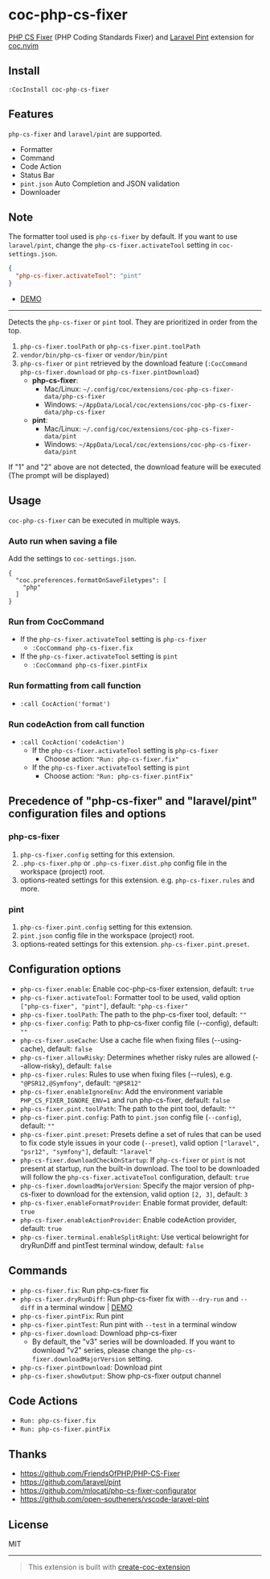 # coc-php-cs-fixer

[PHP CS Fixer](https://github.com/FriendsOfPHP/PHP-CS-Fixer) (PHP Coding Standards Fixer) and [Laravel Pint](https://github.com/laravel/pint) extension for [coc.nvim](https://github.com/neoclide/coc.nvim)

## Install

`:CocInstall coc-php-cs-fixer`

## Features

`php-cs-fixer` and `laravel/pint` are supported.

- Formatter
- Command
- Code Action
- Status Bar
- `pint.json` Auto Completion and JSON validation
- Downloader

## Note

The formatter tool used is `php-cs-fixer` by default. If you want to use `laravel/pint`, change the `php-cs-fixer.activateTool` setting in `coc-settings.json`.

```json
{
  "php-cs-fixer.activateTool": "pint"
}
```

- [DEMO](https://github.com/yaegassy/coc-php-cs-fixer/pull/7#issue-1293669659)

---

Detects the `php-cs-fixer` or `pint` tool. They are prioritized in order from the top.

1. `php-cs-fixer.toolPath` or `php-cs-fixer.pint.toolPath`
1. `vendor/bin/php-cs-fixer` or `vendor/bin/pint`
1. `php-cs-fixer` or `pint` retrieved by the download feature (`:CocCommand php-cs-fixer.download` or `php-cs-fixer.pintDownload`)
   - **php-cs-fixer**:
     - Mac/Linux: `~/.config/coc/extensions/coc-php-cs-fixer-data/php-cs-fixer`
     - Windows: `~/AppData/Local/coc/extensions/coc-php-cs-fixer-data/php-cs-fixer`
   - **pint**:
     - Mac/Linux: `~/.config/coc/extensions/coc-php-cs-fixer-data/pint`
     - Windows: `~/AppData/Local/coc/extensions/coc-php-cs-fixer-data/pint`

If "1" and "2" above are not detected, the download feature will be executed (The prompt will be displayed)

## Usage

`coc-php-cs-fixer` can be executed in multiple ways.

### Auto run when saving a file

Add the settings to `coc-settings.json`.

```jsonc
{
  "coc.preferences.formatOnSaveFiletypes": [
    "php"
  ]
}
```

### Run from CocCommand

- If the `php-cs-fixer.activateTool` setting is `php-cs-fixer`
  - `:CocCommand php-cs-fixer.fix`
- If the `php-cs-fixer.activateTool` setting is `pint`
  - `:CocCommand php-cs-fixer.pintFix`

### Run formatting from call function

- `:call CocAction('format')`

### Run codeAction from call function

- `:call CocAction('codeAction')`
  - If the `php-cs-fixer.activateTool` setting is `php-cs-fixer`
    - Choose action: `"Run: php-cs-fixer.fix"`
  - If the `php-cs-fixer.activateTool` setting is `pint`
    - Choose action: `"Run: php-cs-fixer.pintFix"`

## Precedence of "php-cs-fixer" and "laravel/pint" configuration files and options

### php-cs-fixer

1. `php-cs-fixer.config` setting for this extension.
2. `.php-cs-fixer.php` or `.php-cs-fixer.dist.php` config file in the workspace (project) root.
3. options-reated settings for this extension. e.g. `php-cs-fixer.rules` and more.

### pint

1. `php-cs-fixer.pint.config` setting for this extension.
2. `pint.json` config file in the workspace (project) root.
3. options-reated settings for this extension. `php-cs-fixer.pint.preset`.

## Configuration options

- `php-cs-fixer.enable`: Enable coc-php-cs-fixer extension, default: `true`
- `php-cs-fixer.activateTool`: Formatter tool to be used, valid option `["php-cs-fixer", "pint"]`, default: `"php-cs-fixer"`
- `php-cs-fixer.toolPath`: The path to the php-cs-fixer tool, default: `""`
- `php-cs-fixer.config`: Path to php-cs-fixer config file (--config), default: `""`
- `php-cs-fixer.useCache`: Use a cache file when fixing files (--using-cache), default: `false`
- `php-cs-fixer.allowRisky`: Determines whether risky rules are allowed (--allow-risky), default: `false`
- `php-cs-fixer.rules`: Rules to use when fixing files (--rules), e.g. `"@PSR12,@Symfony"`, default: `"@PSR12"`
- `php-cs-fixer.enableIgnoreEnv`: Add the environment variable `PHP_CS_FIXER_IGNORE_ENV=1` and run php-cs-fixer, default: `false`
- `php-cs-fixer.pint.toolPath`: The path to the pint tool, default: `""`
- `php-cs-fixer.pint.config`: Path to `pint.json` config file (`--config`), default: `""`
- `php-cs-fixer.pint.preset`: Presets define a set of rules that can be used to fix code style issues in your code (`--preset`), valid option `["laravel", "psr12", "symfony"]`, default: `"laravel"`
- `php-cs-fixer.downloadCheckOnStartup`: If `php-cs-fixer` or `pint` is not present at startup, run the built-in download. The tool to be downloaded will follow the `php-cs-fixer.activateTool` configuration, default: `true`
- `php-cs-fixer.downloadMajorVersion`: Specify the major version of php-cs-fixer to download for the extension, valid option `[2, 3]`, default: `3`
- `php-cs-fixer.enableFormatProvider`: Enable format provider, default: `true`
- `php-cs-fixer.enableActionProvider`: Enable codeAction provider, default: `true`
- `php-cs-fixer.terminal.enableSplitRight`: Use vertical belowright for dryRunDiff and pintTest terminal window, default: `false`

## Commands

- `php-cs-fixer.fix`: Run php-cs-fixer fix
- `php-cs-fixer.dryRunDiff`: Run php-cs-fixer fix with `--dry-run` and `--diff` in a terminal window | [DEMO](https://github.com/yaegassy/coc-php-cs-fixer/pull/8)
- `php-cs-fixer.pintFix`: Run pint
- `php-cs-fixer.pintTest`: Run pint with `--test` in a terminal window
- `php-cs-fixer.download`: Download php-cs-fixer
   - By default, the "v3" series will be downloaded. If you want to download "v2" series, please change the `php-cs-fixer.downloadMajorVersion` setting.
- `php-cs-fixer.pintDownload`: Download pint
- `php-cs-fixer.showOutput`: Show php-cs-fixer output channel

## Code Actions

- `Run: php-cs-fixer.fix`
- `Run: php-cs-fixer.pintFix`

## Thanks

- <https://github.com/FriendsOfPHP/PHP-CS-Fixer>
- <https://github.com/laravel/pint>
- <https://github.com/mlocati/php-cs-fixer-configurator>
- <https://github.com/open-southeners/vscode-laravel-pint>

## License

MIT

---

> This extension is built with [create-coc-extension](https://github.com/fannheyward/create-coc-extension)
